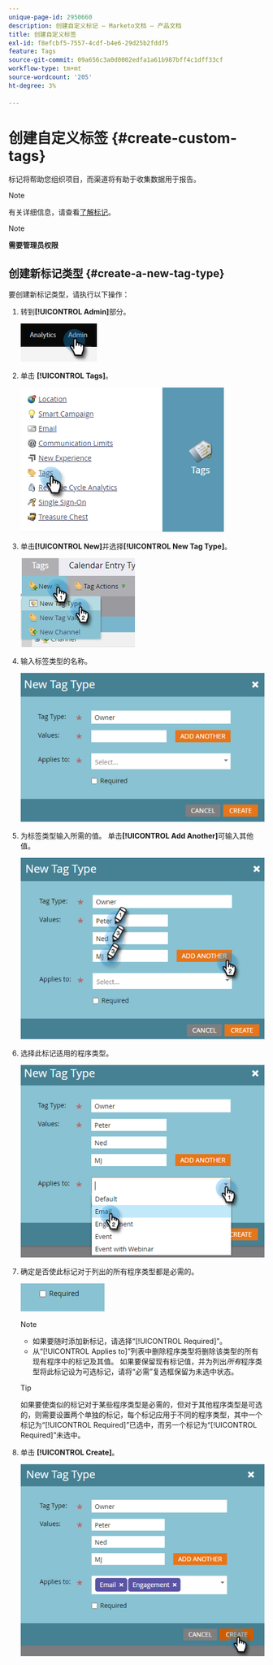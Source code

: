 ```yaml
---
unique-page-id: 2950660
description: 创建自定义标记 — Marketo文档 — 产品文档
title: 创建自定义标签
exl-id: f8efcbf5-7557-4cdf-b4e6-29d25b2fdd75
feature: Tags
source-git-commit: 09a656c3a0d0002edfa1a61b987bff4c1dff33cf
workflow-type: tm+mt
source-wordcount: '205'
ht-degree: 3%

---
```


# 创建自定义标签 {#create-custom-tags}

标记将帮助您组织项目，而渠道将有助于收集数据用于报告。

>[!NOTE]
>
>有关详细信息，请查看[了解标记](/help/marketo/product-docs/core-marketo-concepts/programs/working-with-programs/understanding-tags.md)。

>[!NOTE]
>
>**需要管理员权限**

## 创建新标记类型 {#create-a-new-tag-type}

要创建新标记类型，请执行以下操作：

1. 转到&#x200B;**[!UICONTROL Admin]**&#x200B;部分。

   ![](assets/create-custom-tags-1.png)

1. 单击 **[!UICONTROL Tags]**。

   ![](assets/create-custom-tags-2.png)

1. 单击&#x200B;**[!UICONTROL New]**&#x200B;并选择&#x200B;**[!UICONTROL New Tag Type]**。

   ![](assets/create-custom-tags-3.png)

1. 输入标签类型的名称。

   ![](assets/create-custom-tags-4.png)

1. 为标签类型输入所需的值。 单击&#x200B;**[!UICONTROL Add Another]**&#x200B;可输入其他值。

   ![](assets/create-custom-tags-5.png)

1. 选择此标记适用的程序类型。

   ![](assets/create-custom-tags-6.png)

1. 确定是否使此标记对于列出的所有程序类型都是必需的。

   ![](assets/create-custom-tags-7.png)

   >[!NOTE]
   >
   >* 如果要随时添加新标记，请选择“[!UICONTROL Required]”。
   >* 从“[!UICONTROL Applies to]”列表中删除程序类型将删除该类型的所有现有程序中的标记及其值。 如果要保留现有标记值，并为列出&#x200B;_所有_&#x200B;程序类型将此标记设为可选标记，请将“必需”复选框保留为未选中状态。

   >[!TIP]
   >
   >如果要使类似的标记对于某些程序类型是必需的，但对于其他程序类型是可选的，则需要设置两个单独的标记，每个标记应用于不同的程序类型，其中一个标记为“[!UICONTROL Required]”已选中，而另一个标记为“[!UICONTROL Required]”未选中。

1. 单击 **[!UICONTROL Create]**。

   ![](assets/create-custom-tags-8.png)
